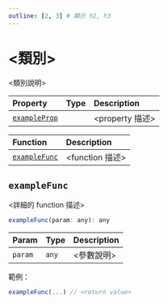 ```yaml
---
outline: [2, 3] # 顯示 h2, h3
---
```


# <類別>
<類別說明>

| Property | Type | Description |
| :- | :- | :- |
| [`exampleProp`](#) | <property type> | <property 描述> |

| Function | Description |
| :- | :- |
| [`exampleFunc`](#) | <function 描述> |

## `exampleFunc`
<詳細的 function 描述>

```js
exampleFunc(param: any): any
```

| Param | Type | Description |
| :- | :- | :- |
| `param` | `any` | <參數說明> |

範例：
```js
exampleFunc(...) // <return value>
```
